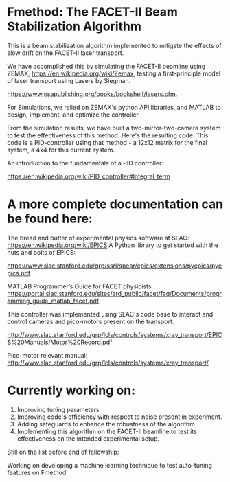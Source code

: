 # Fmethod: The FACET-II Beam Stabilization Algorithm

This is a beam stabilization algorithm implemented to mitigate the effects of slow drift on the FACET-II laser transport. 

We have accomplished this by simulating the FACET-II beamline using ZEMAX, https://en.wikipedia.org/wiki/Zemax, testing a first-principle model of laser transport using Lasers by Siegman.

https://www.osapublishing.org/books/bookshelf/lasers.cfm. 

For Simulations, we relied on ZEMAX's python API libraries, and MATLAB to design, implement, and optimize the controller. 

From the simulation results, we have built a two-mirror-two-camera system to test the effectiveness of this method. Here's the resulting code. This code is a PID-controller using that method - a 12x12 matrix for the final system, a 4x4 for this current system. 

An introduction to the fundamentals of a PID controller: 

https://en.wikipedia.org/wiki/PID_controller#Integral_term

# A more complete documentation can be found here: 

The bread and butter of experimental physics software at SLAC: https://en.wikipedia.org/wiki/EPICS
A Python library to get started with the nuts and bolts of EPICS: 

https://www.slac.stanford.edu/grp/ssrl/spear/epics/extensions/pyepics/pyepics.pdf

MATLAB Programmer’s Guide for FACET physicists: https://portal.slac.stanford.edu/sites/ard_public/facet/faq/Documents/programming_guide_matlab_facet.pdf 

This controller was implemented using SLAC's code base to interact and control cameras and pico-motors present on the transport: 

http://www.slac.stanford.edu/grp/lcls/controls/systems/xray_transport/EPICS%20Manuals/Motor%20Record.pdf

Pico-motor relevant manual: http://www.slac.stanford.edu/grp/lcls/controls/systems/xray_transport/

# Currently working on: 

1. Improving tuning parameters. 
2. Improving code's efficiency with respect to noise present in experiment. 
3. Adding safeguards to enhance the robustness of the algorithm. 
4. Implementing this algorithm on the FACET-II beamline to test its effectiveness on the intended experimental setup.

Still on the list before end of fellowship: 

Working on developing a machine learning technique to test auto-tuning features on Fmethod.




